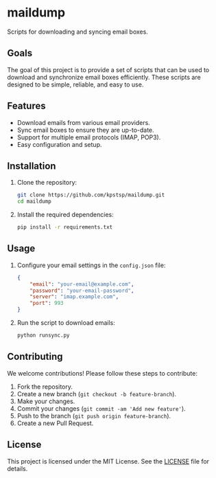 # maildump

Scripts for downloading and syncing email boxes.

## Goals

The goal of this project is to provide a set of scripts that can be used to download and synchronize email boxes efficiently. These scripts are designed to be simple, reliable, and easy to use.

## Features

- Download emails from various email providers.
- Sync email boxes to ensure they are up-to-date.
- Support for multiple email protocols (IMAP, POP3).
- Easy configuration and setup.

## Installation

1. Clone the repository:
    ```sh
    git clone https://github.com/kpstsp/maildump.git
    cd maildump
    ```

2. Install the required dependencies:
    ```sh
    pip install -r requirements.txt
    ```

## Usage

1. Configure your email settings in the `config.json` file:
    ```json
    {
        "email": "your-email@example.com",
        "password": "your-email-password",
        "server": "imap.example.com",
        "port": 993
    }
    ```

2. Run the script to download emails:
    ```sh
    python runsync.py
    ```



## Contributing

We welcome contributions! Please follow these steps to contribute:

1. Fork the repository.
2. Create a new branch (`git checkout -b feature-branch`).
3. Make your changes.
4. Commit your changes (`git commit -am 'Add new feature'`).
5. Push to the branch (`git push origin feature-branch`).
6. Create a new Pull Request.

## License

This project is licensed under the MIT License. See the [LICENSE](LICENSE) file for details.